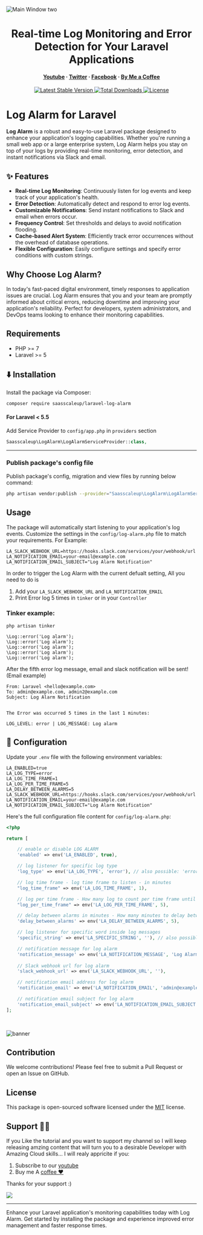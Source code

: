![Main Window two](https://github.com/saasscaleup/laravel-log-alarm/blob/master/lla-saasscaleup.png?raw=true)

<h1 align="center">Real-time Log Monitoring and Error Detection for Your Laravel Applications</h1>

<h4 align="center">
  <a href="https://youtube.com/@ScaleUpSaaS">Youtube</a>
  <span> · </span>
  <a href="https://twitter.com/ScaleUpSaaS">Twitter</a>
  <span> · </span>
  <a href="https://facebook.com/ScaleUpSaaS">Facebook</a>
  <span> · </span>
  <a href="https://buymeacoffee.com/scaleupsaas">By Me a Coffee</a>
</h4>

<p align="center">
   <a href="https://packagist.org/packages/saasscaleup/laravel-log-alarm">
      <img src="https://poser.pugx.org/saasscaleup/laravel-log-alarm/v/stable.png" alt="Latest Stable Version">
  </a>

  <a href="https://packagist.org/packages/saasscaleup/laravel-log-alarm">
      <img src="https://poser.pugx.org/saasscaleup/laravel-log-alarm/downloads.png" alt="Total Downloads">
  </a>

  <a href="https://packagist.org/packages/saasscaleup/laravel-log-alarm">
    <img src="https://poser.pugx.org/saasscaleup/laravel-log-alarm/license.png" alt="License">
  </a>
</p>

# Log Alarm for Laravel

**Log Alarm** is a robust and easy-to-use Laravel package designed to enhance your application's logging capabilities. Whether you're running a small web app or a large enterprise system, Log Alarm helps you stay on top of your logs by providing real-time monitoring, error detection, and instant notifications via Slack and email.

## ✨ Features

- **Real-time Log Monitoring**: Continuously listen for log events and keep track of your application's health.
- **Error Detection**: Automatically detect and respond to error log events.
- **Customizable Notifications**: Send instant notifications to Slack and email when errors occur.
- **Frequency Control**: Set thresholds and delays to avoid notification flooding.
- **Cache-based Alert System**: Efficiently track error occurrences without the overhead of database operations.
- **Flexible Configuration**: Easily configure settings and specify error conditions with custom strings.

## Why Choose Log Alarm?

In today's fast-paced digital environment, timely responses to application issues are crucial. Log Alarm ensures that you and your team are promptly informed about critical errors, reducing downtime and improving your application's reliability. Perfect for developers, system administrators, and DevOps teams looking to enhance their monitoring capabilities.

## Requirements

 - PHP >= 7
 - Laravel >= 5

## ⬇️ Installation

Install the package via Composer:

``` bash
composer require saasscaleup/laravel-log-alarm
```

#### For Laravel < 5.5

Add Service Provider to `config/app.php` in `providers` section

```php
Saasscaleup\LogAlarm\LogAlarmServiceProvider::class,
```

---

### Publish package's config file


Publish package's config, migration and view files by running below command:

```bash
php artisan vendor:publish --provider="Saasscaleup\LogAlarm\LogAlarmServiceProvider"
```

## Usage
The package will automatically start listening to your application's log events. Customize the settings in the `config/log-alarm.php` file to match your requirements.
For Example:

```
LA_SLACK_WEBHOOK_URL=https://hooks.slack.com/services/your/webhook/url
LA_NOTIFICATION_EMAIL=your-email@example.com
LA_NOTIFICATION_EMAIL_SUBJECT="Log Alarm Notification"
```

In order to trigger the Log Alarm with the current defualt setting, All you need to do is 

1. Add your `LA_SLACK_WEBHOOK_URL` and  `LA_NOTIFICATION_EMAIL` 
2. Print Error log 5 times in `tinker` or in your `Controller`

### Tinker example:

```
php artisan tinker
```

```
\Log::error('Log alarm');
\Log::error('Log alarm');
\Log::error('Log alarm');
\Log::error('Log alarm');
\Log::error('Log alarm');
```

After the fifth error log message, email and slack notification will be sent! (Email example)

```
From: Laravel <hello@example.com>
To: admin@example.com, admin2@example.com
Subject: Log Alarm Notification


The Error was occurred 5 times in the last 1 minutes:

LOG_LEVEL: error | LOG_MESSAGE: Log alarm
```


## 🔧 Configuration

Update your `.env` file with the following environment variables:
```
LA_ENABLED=true
LA_LOG_TYPE=error
LA_LOG_TIME_FRAME=1
LA_LOG_PER_TIME_FRAME=5
LA_DELAY_BETWEEN_ALARMS=5
LA_SLACK_WEBHOOK_URL=https://hooks.slack.com/services/your/webhook/url
LA_NOTIFICATION_EMAIL=your-email@example.com
LA_NOTIFICATION_EMAIL_SUBJECT="Log Alarm Notification"
```

Here's the full configuration file content for `config/log-alarm.php`:

```php
<?php

return [

    // enable or disable LOG ALARM
    'enabled' => env('LA_ENABLED', true),

    // log listener for specific log type
    'log_type' => env('LA_LOG_TYPE', 'error'), // also possible: 'error,warning,debug'

    // log time frame - log time frame to listen - in minutes
    "log_time_frame" => env('LA_LOG_TIME_FRAME', 1),

    // log per time frame - How many log to count per time frame until alarm trigger 
    "log_per_time_frame" => env('LA_LOG_PER_TIME_FRAME', 5),

    // delay between alarms in minutes - How many minutes to delay between alarms
    'delay_between_alarms' => env('LA_DELAY_BETWEEN_ALARMS', 5),

    // log listener for specific word inside log messages
    'specific_string' => env('LA_SPECIFIC_STRING', ''), // also possible: 'table lock' or 'foo' or 'bar' or leave empty '' to enable any word

    // notification message for log alarm
    'notification_message' => env('LA_NOTIFICATION_MESSAGE', 'Log Alarm got triggered!'),
    
    // Slack webhook url for log alarm
    'slack_webhook_url' => env('LA_SLACK_WEBHOOK_URL', ''),

    // notification email address for log alarm
    'notification_email' => env('LA_NOTIFICATION_EMAIL', 'admin@example.com,admin2@example.com'),

    // notification email subject for log alarm
    'notification_email_subject' => env('LA_NOTIFICATION_EMAIL_SUBJECT', 'Log Alarm Notification'),
];
```

<br>

![banner](https://github.com/saasscaleup/laravel-log-alarm/blob/master/lcl-demo.gif?raw=true)
<br>


## Contribution
We welcome contributions! Please feel free to submit a Pull Request or open an Issue on GitHub.


## License
This package is open-sourced software licensed under the [MIT](license.md) license.



## Support 🙏😃
  
 If you Like the tutorial and you want to support my channel so I will keep releasing amzing content that will turn you to a desirable Developer with Amazing Cloud skills... I will realy appricite if you:
 
 1. Subscribe to our [youtube](http://www.youtube.com/@ScaleUpSaaS?sub_confirmation=1)
 2. Buy me A [coffee ❤️](https://www.buymeacoffee.com/scaleupsaas)

Thanks for your support :)

<a href="https://www.buymeacoffee.com/scaleupsaas"><img src="https://img.buymeacoffee.com/button-api/?text=Buy me a coffee&emoji=&slug=scaleupsaas&button_colour=FFDD00&font_colour=000000&font_family=Cookie&outline_colour=000000&coffee_colour=ffffff" /></a>


<hr>


Enhance your Laravel application's monitoring capabilities today with Log Alarm. Get started by installing the package and experience improved error management and faster response times.
